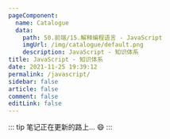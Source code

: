 ```yaml
---
pageComponent: 
  name: Catalogue
  data: 
    path: 50.前端/15.解释编程语言 - JavaScript
    imgUrl: /img/catalogue/default.png
    description: JavaScript - 知识体系
title: JavaScript - 知识体系
date: 2021-11-25 19:39:12
permalink: /javascript/
sidebar: false
article: false
comment: false
editLink: false
---
```


::: tip
笔记正在更新的路上... :smile:
:::